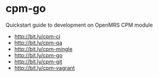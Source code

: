 cpm-go
======

Quickstart guide to development on OpenMRS CPM module


* http://bit.ly/cpm-ci
* http://bit.ly/cpm-qa
* http://bit.ly/cpm-mingle
* http://bit.ly/cpm-go
* http://bit.ly/cpm-git
* http://bit.ly/cpm-vagrant

